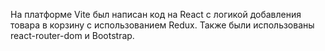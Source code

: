 На платформе Vite был написан код на React с логикой добавления товара в корзину с использованием Redux. Также были использованы react-router-dom и Bootstrap.
